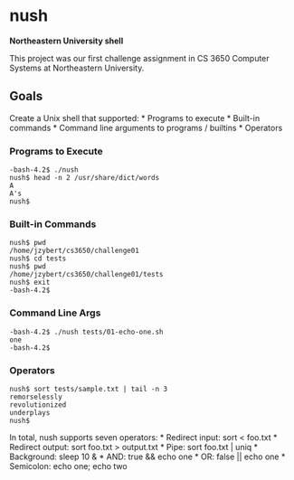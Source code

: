# nush
**Northeastern University shell**

This project was our first challenge assignment in CS 3650 Computer Systems at Northeastern University. 

## Goals
Create a Unix shell that supported:
	* Programs to execute
	* Built-in commands
	* Command line arguments to programs / builtins
	* Operators

### Programs to Execute
```
-bash-4.2$ ./nush
nush$ head -n 2 /usr/share/dict/words
A
A's
nush$
```

### Built-in Commands
```
nush$ pwd
/home/jzybert/cs3650/challenge01
nush$ cd tests
nush$ pwd
/home/jzybert/cs3650/challenge01/tests
nush$ exit
-bash-4.2$
```

### Command Line Args
```
-bash-4.2$ ./nush tests/01-echo-one.sh
one
-bash-4.2$
```

### Operators
```
nush$ sort tests/sample.txt | tail -n 3
remorselessly
revolutionized
underplays
nush$
```

In total, nush supports seven operators:
	* Redirect input: sort < foo.txt
	* Redirect output: sort foo.txt > output.txt
	* Pipe: sort foo.txt | uniq
	* Background: sleep 10 &
	* AND: true && echo one
	* OR: false || echo one
	* Semicolon: echo one; echo two